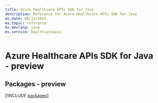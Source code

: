 ```yaml
---
title: Azure Healthcare APIs SDK for Java
description: Reference for Azure Healthcare APIs SDK for Java
ms.date: 06/12/2025
ms.topic: reference
ms.devlang: java
ms.service: healthcareapis
---
```

# Azure Healthcare APIs SDK for Java - preview
## Packages - preview
[!INCLUDE [packages](healthcare-apis-index.md)]
